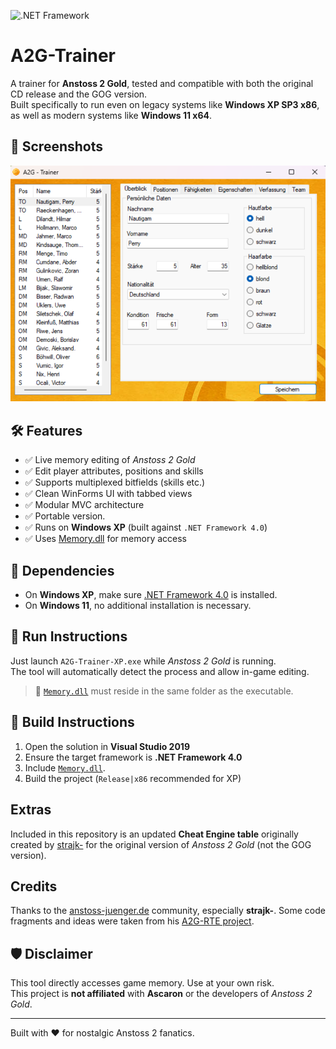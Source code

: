 ![.NET Framework](https://img.shields.io/badge/.NET-4.0-blueviolet)

# A2G-Trainer

A trainer for **Anstoss 2 Gold**, tested and compatible with both the original CD release and the GOG version.  
Built specifically to run even on legacy systems like **Windows XP SP3 x86**, as well as modern systems like **Windows 11 x64**.

## 📸 Screenshots

![Screenshot](docs/screenshot_main.png)

## 🛠 Features

- ✅ Live memory editing of *Anstoss 2 Gold*
- ✅ Edit player attributes, positions and skills
- ✅ Supports multiplexed bitfields (skills etc.)
- ✅ Clean WinForms UI with tabbed views
- ✅ Modular MVC architecture
- ✅ Portable version.
- ✅ Runs on **Windows XP** (built against `.NET Framework 4.0`)
- ✅ Uses [Memory.dll](https://github.com/transfairs/memory.dll-xp) for memory access

## 🧩 Dependencies

- On **Windows XP**, make sure [.NET Framework 4.0](https://www.microsoft.com/en-us/download/details.aspx?id=17718) is installed.
- On **Windows 11**, no additional installation is necessary.

## 🚀 Run Instructions

Just launch `A2G-Trainer-XP.exe` while *Anstoss 2 Gold* is running.  
The tool will automatically detect the process and allow in-game editing.

> 📌 [`Memory.dll`](https://github.com/transfairs/memory.dll-xp) must reside in the same folder as the executable.

## 🔧 Build Instructions

1. Open the solution in **Visual Studio 2019**
2. Ensure the target framework is **.NET Framework 4.0**
3. Include [`Memory.dll`](https://github.com/transfairs/memory.dll-xp).
4. Build the project (`Release|x86` recommended for XP) 

## Extras

Included in this repository is an updated **Cheat Engine table** originally created by [strajk-](https://www.anstoss-juenger.de/index.php/topic,4619.0.html) for the original version of *Anstoss 2 Gold* (not the GOG version).

## Credits

Thanks to the [anstoss-juenger.de](https://www.anstoss-juenger.de/index.php/topic,6260.0.html) community, especially **strajk-**. Some code fragments and ideas were taken from his [A2G-RTE project](https://github.com/strajk-/A2G-RTE).


## 🛡 Disclaimer

This tool directly accesses game memory. Use at your own risk.  
This project is **not affiliated** with **Ascaron** or the developers of *Anstoss 2 Gold*.

---

Built with ❤️ for nostalgic Anstoss 2 fanatics.

